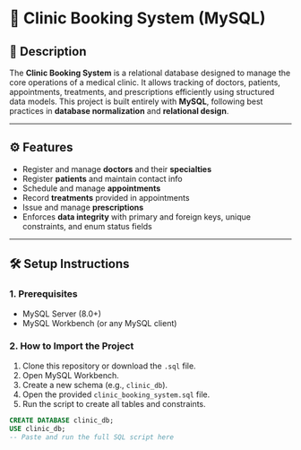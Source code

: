 # 🏥 Clinic Booking System (MySQL)

## 📘 Description

The **Clinic Booking System** is a relational database designed to manage the core operations of a medical clinic. It allows tracking of doctors, patients, appointments, treatments, and prescriptions efficiently using structured data models. This project is built entirely with **MySQL**, following best practices in **database normalization** and **relational design**.

---

## ⚙️ Features

- Register and manage **doctors** and their **specialties**
- Register **patients** and maintain contact info
- Schedule and manage **appointments**
- Record **treatments** provided in appointments
- Issue and manage **prescriptions**
- Enforces **data integrity** with primary and foreign keys, unique constraints, and enum status fields

---

## 🛠️ Setup Instructions

### 1. Prerequisites

- MySQL Server (8.0+)
- MySQL Workbench (or any MySQL client)

### 2. How to Import the Project

1. Clone this repository or download the `.sql` file.
2. Open MySQL Workbench.
3. Create a new schema (e.g., `clinic_db`).
4. Open the provided `clinic_booking_system.sql` file.
5. Run the script to create all tables and constraints.

```sql
CREATE DATABASE clinic_db;
USE clinic_db;
-- Paste and run the full SQL script here
